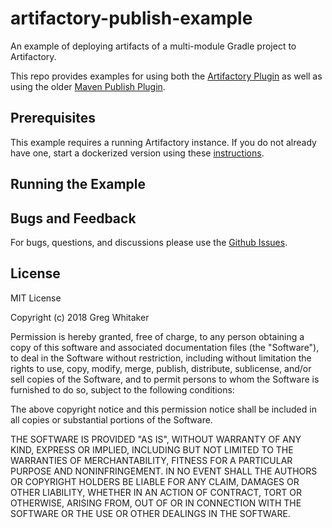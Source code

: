 # artifactory-publish-example

An example of deploying artifacts of a multi-module Gradle project to Artifactory.

This repo provides examples for using both the [Artifactory Plugin](https://www.jfrog.com/confluence/display/RTF/Gradle+Artifactory+Plugin) as well as using the older
[Maven Publish Plugin](https://docs.gradle.org/current/userguide/publishing_maven.html).

## Prerequisites
This example requires a running Artifactory instance. If you do not already have one, start a dockerized version using these [instructions](https://www.jfrog.com/confluence/display/RTF/Installing+with+Docker).



## Running the Example

## Bugs and Feedback
For bugs, questions, and discussions please use the [Github Issues](https://github.com/gregwhitaker/artifactory-publish-example/issues).

## License
MIT License

Copyright (c) 2018 Greg Whitaker

Permission is hereby granted, free of charge, to any person obtaining a copy
of this software and associated documentation files (the "Software"), to deal
in the Software without restriction, including without limitation the rights
to use, copy, modify, merge, publish, distribute, sublicense, and/or sell
copies of the Software, and to permit persons to whom the Software is
furnished to do so, subject to the following conditions:

The above copyright notice and this permission notice shall be included in all
copies or substantial portions of the Software.

THE SOFTWARE IS PROVIDED "AS IS", WITHOUT WARRANTY OF ANY KIND, EXPRESS OR
IMPLIED, INCLUDING BUT NOT LIMITED TO THE WARRANTIES OF MERCHANTABILITY,
FITNESS FOR A PARTICULAR PURPOSE AND NONINFRINGEMENT. IN NO EVENT SHALL THE
AUTHORS OR COPYRIGHT HOLDERS BE LIABLE FOR ANY CLAIM, DAMAGES OR OTHER
LIABILITY, WHETHER IN AN ACTION OF CONTRACT, TORT OR OTHERWISE, ARISING FROM,
OUT OF OR IN CONNECTION WITH THE SOFTWARE OR THE USE OR OTHER DEALINGS IN THE
SOFTWARE.